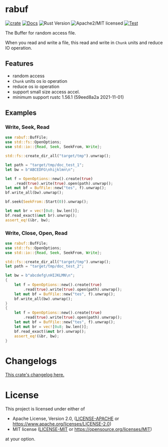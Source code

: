 # rabuf

[![crate][crate-image]][crate-link]
[![Docs][docs-image]][docs-link]
![Rust Version][rustc-image]
![Apache2/MIT licensed][license-image]
[![Test][test-image]][test-link]

The Buffer for random access file.

When you read and write a file,
this read and write in `Chunk` units and reduce IO operation.

## Features

- random access
- `Chunk` units os io operation
- reduce os io operation
- support small size access accel.
- minimum support rustc 1.56.1 (59eed8a2a 2021-11-01)

## Examples

### Write, Seek, Read

```rust
use rabuf::BufFile;
use std::fs::OpenOptions;
use std::io::{Read, Seek, SeekFrom, Write};

std::fs::create_dir_all("target/tmp").unwrap();

let path = "target/tmp/doc_test_1";
let bw = b"ABCEDFG\nhijklmn\n";

let f = OpenOptions::new().create(true)
    .read(true).write(true).open(path).unwrap();
let mut bf = BufFile::new("tes", f).unwrap();
bf.write_all(bw).unwrap();

bf.seek(SeekFrom::Start(0)).unwrap();

let mut br = vec![0u8; bw.len()];
bf.read_exact(&mut br).unwrap();
assert_eq!(&br, bw);
```

### Write, Close, Open, Read

```rust
use rabuf::BufFile;
use std::fs::OpenOptions;
use std::io::{Read, Seek, SeekFrom, Write};

std::fs::create_dir_all("target/tmp").unwrap();
let path = "target/tmp/doc_test_2";

let bw = b"abcdefg\nHIJKLMN\n";
{
    let f = OpenOptions::new().create(true)
        .read(true).write(true).open(path).unwrap();
    let mut bf = BufFile::new("tes", f).unwrap();
    bf.write_all(bw).unwrap();
}
{
    let f = OpenOptions::new().create(true)
        .read(true).write(true).open(path).unwrap();
    let mut bf = BufFile::new("tes", f).unwrap();
    let mut br = vec![0u8; bw.len()];
    bf.read_exact(&mut br).unwrap();
    assert_eq!(&br, bw);
}
```

# Changelogs

[This crate's changelog here.](https://github.com/aki-akaguma/rabuf/blob/main/CHANGELOG.md)

# License

This project is licensed under either of

 * Apache License, Version 2.0, ([LICENSE-APACHE](LICENSE-APACHE) or
   https://www.apache.org/licenses/LICENSE-2.0)
 * MIT license ([LICENSE-MIT](LICENSE-MIT) or
   https://opensource.org/licenses/MIT)

at your option.

[//]: # (badges)

[crate-image]: https://img.shields.io/crates/v/rabuf.svg
[crate-link]: https://crates.io/crates/rabuf
[docs-image]: https://docs.rs/rabuf/badge.svg
[docs-link]: https://docs.rs/rabuf/
[rustc-image]: https://img.shields.io/badge/rustc-1.56+-blue.svg
[license-image]: https://img.shields.io/badge/license-Apache2.0/MIT-blue.svg
[test-image]: https://github.com/aki-akaguma/rabuf/actions/workflows/test.yml/badge.svg
[test-link]: https://github.com/aki-akaguma/rabuf/actions/workflows/test.yml
